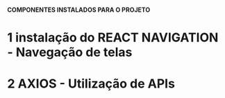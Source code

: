 #### COMPONENTES INSTALADOS PARA O PROJETO
# 1 instalação do REACT NAVIGATION - Navegação de telas
# 2 AXIOS - Utilização de APIs